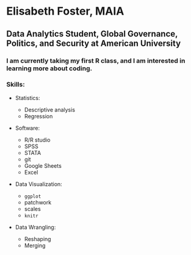 # Elisabeth Foster, MAIA
## Data Analytics Student, Global Governance, Politics, and Security at American University 

### I am currently taking my first R class, and I am interested in learning more about coding. 

### Skills: 

- Statistics:
  - Descriptive analysis
  - Regression 
  
- Software:
  - R/R studio
  - SPSS
  - STATA 
  - git 
  - Google Sheets
  - Excel 
 
- Data Visualization: 
  - `ggplot`
  - patchwork 
  - scales
  - `knitr`
  
- Data Wrangling:
  - Reshaping
  - Merging
 


<!--


```
can put code in here and it looks like code on the other side
```

### Hi there 👋 

**erfoster/erfoster** is a ✨ _special_ ✨ repository because its `README.md` (this file) appears on your GitHub profile.

Here are some ideas to get you started:

- 🔭 I’m currently working on ...
- 🌱 I’m currently learning ...
- 👯 I’m looking to collaborate on ...
- 🤔 I’m looking for help with ...
- 💬 Ask me about ...
- 📫 How to reach me: ...
- 😄 Pronouns: ...
- ⚡ Fun fact: ...
-->
